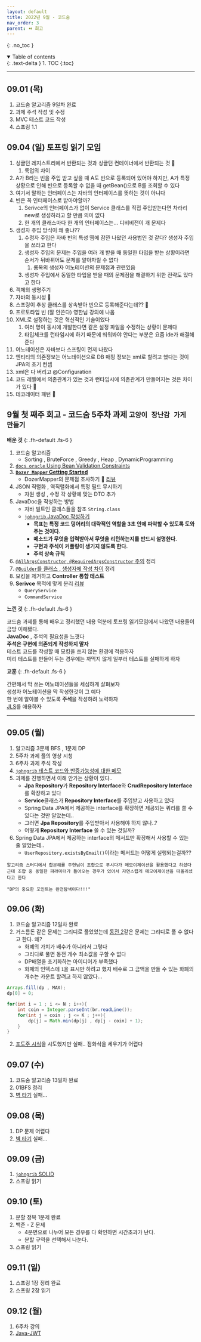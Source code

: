 ```yaml
---
layout: default
title: 2022년 9월 - 코드숨
nav_order: 3
parent: ⏪ 회고
---
```

{: .no_toc }

<details open markdown="block">
  <summary>
    Table of contents
  </summary>
  {: .text-delta }
1. TOC
{:toc}
</details>

---

## **09.01 (목)**
1. 코드숨 알고리즘 9일차 완료
2. 과제 주석 작성 및 수정
3. MVC 테스트 코드 작성
4. 스프링 1.1

## **09.04 (일)** 토프링 읽기 모임
1. 싱글턴 레지스트리에서 반환되는 것과 싱글턴 컨테이너에서 반환되는 것 📌
    1. 룩업의 차이
2. A가 B라는 빈을 주입 받고 싶을 때 A도 빈으로 등록되어 있어야 하지만, A가 특정 상황으로 인해 빈으로 등록할 수 없을 때 getBean()으로 B를 조회할 수 있다
3. 여기서 말하는 인터페이스는 자바의 인터페이스를 뜻하는 것이 아니다
4. 빈은 꼭 인터페이스로 받아야할까?
    1. Serivce의 인터페이스가 없이 Service 클래스를 직접 주입받는다면 차라리 new로 생성하라고 할 만큼 의미 없다
    2. 한 개의 클래스마다 한 개의 인터페이스는… 디비비전이 개 문제다
5. 생성자 주입 방식이 왜 좋냐??
    1. 수정자 주입은 자바 빈의 특성 떔에 잠깐 나왔던 사용법인 것 같다? 생성자 주입을 쓰라고 한다
    2. 생성자 주입의 문제는 주입을 여러 개 받을 때 동일한 타입을 받는 상황이라면 순서가 뒤바뀌어도 문제를 알아차릴 수 없다
        1. 롬복의 생성자 어노테이션의 문제점과 관련있음
    3. 생성자 주입에서 동일한 타입을 받을 때의 문제점을 해결하기 위한 전략도 있다고 한다
6. 객체의 생명주기
7. 자바의 동시성 🚩
8. 스프링이 추상 클래스를 상속받아 빈으로 등록해준다는데?? 🚩
9. 프로토타입 빈 (잘 안쓴다) 영한님 강의에 나옴
10. XML로 설정하는 것은 혁신적인 기술이었다
    1. 여러 명이 동시에 개발한다면 같은 설정 파일을 수정하는 상황이 문제다
    2. 타입체크를 런타임시에 하기 때문에 띄워봐야 안다는 부분은 요즘 ide가 해결해준다
11. 어노테이션은 자바보다 스프링이 먼저 나왔다
12. 엔티티의 의존정보는 어노테이션으로 DB 매핑 정보는 xml로 할려고 했다는 것이 JPA의 초기 컨셉
13. xml은 다 버리고 @Configuration
14. 코드 레벨에서 의존관계가 있는 것과 런타임시에 의존관계가 만들어지는 것은 차이가 있다 📌
15. 데코레이터 패턴 🚩

## **9월 첫 째주 회고** - 코드숨 5주차 과제 `고양이 장난감 가게 만들기`

**배운 것**
{: .fh-default .fs-6 }

1. 코드숨 알고리즘
   - Sorting , BruteForce , Greedy , Heap , DynamicProgramming
2. [`docs oracle` Using Bean Validation Constraints](https://docs.oracle.com/javaee/7/tutorial/bean-validation001.htm)
3. [**`Dozer Mapper` Getting Started**](https://dozermapper.github.io/gitbook/documentation/gettingstarted.html)
   - DozerMapper의 문제점 조사하기 🚩 [리뷰](https://github.com/CodeSoom/spring-week5-assignment-1/pull/75#discussion_r961656565)
4. JSON 직렬화 , 역직렬화에서 특정 필드 무시하기
   - 자원 생성 , 수정 각 상황에 맞는 DTO 추가
5. JavaDoc을 작성하는 방법
   - 자바 빌트인 클래스들을 참조 `String.class`
   - [`johngrib` JavaDoc 작성하기](https://johngrib.github.io/wiki/java/javadoc/)
     - **목표는 특정 코드 덩어리의 대략적인 역할을 3초 안에 파악할 수 있도록 도와주는 것이다.**
     - **메소드가 무엇을 입력받아서 무엇을 리턴하는지를 반드시 설명한다.**
     - **구현과 주석이 커플링이 생기지 않도록 한다.**
     - **주석 상속 규칙**
6. [`@AllArgsConstructor`, `@RequiredArgsConstructor` 주의](https://jdalma.github.io/docs/algorithmTheory/lombok/#allargsconstructor-requiredargsconstructor-%EC%82%AC%EC%9A%A9%EA%B8%88%EC%A7%80) 정리 
7. [`@Builder`를 클래스 , 생성자에 작성 차이](https://jdalma.github.io/docs/algorithmTheory/lombok/#builder-%ED%81%B4%EB%9E%98%EC%8A%A4%EC%97%90-%EC%9E%91%EC%84%B1%ED%95%98%EB%8A%94-%EA%B2%83%EA%B3%BC-%EB%A9%94%EC%84%9C%EB%93%9C%EC%97%90-%EC%9E%91%EC%84%B1%ED%95%98%EB%8A%94-%EA%B2%83%EC%9D%98-%EC%B0%A8%EC%9D%B4%EC%A0%90) 정리
8. 모킹을 제거하고 **Controller 통합 테스트**
9. **Serivce** 목적에 맞게 분리 [리뷰](https://github.com/CodeSoom/spring-week5-assignment-1/pull/75#discussion_r958434890)
   - `QueryService`
   - `CommandService`

**느낀 것**
{: .fh-default .fs-6 }

코드숨 과제를 통해 배우고 정리했던 내용 덕분에 토프링 읽기모임에서 나왔던 내용들이 금방 이해됐다. <br>
**JavaDoc** , 주석의 필요성을 느꼇다 <br>
**주석은 구현에 의존되게 작성하지 말자** <br>
테스트 코드를 작성할 때 모킹을 쓰지 않는 환경에 적응하자 <br>
미리 테스트를 만들어 두는 경우에는 까먹지 않게 일부러 테스트를 실패하게 하자<br>

**교훈**
{: .fh-default .fs-6 }

간편해서 막 쓰는 어노테이션들을 세심하게 살펴보자 <br>
생성자 어노테이션을 막 작성한것이 그 예다 <br>
한 번에 알아볼 수 있도록 **주석**을 작성하려 노력하자 <br>
[JLS](https://docs.oracle.com/javase/specs/)를 애용하자

***

## 09.05 (월)
1. 알고리즘 3문제 BFS , 1문제 DP
2. 5주차 과제 풀의 영상 시청
3. 6주차 과제 주석 작성
4. [`johngrib` 테스트 코드와 반증가능성에 대한 메모](https://johngrib.github.io/wiki/article/test-code-and-falsifiability/)
5. 과제를 진행하면서 이해 안가는 상황이 있다..
   - **Jpa Repository**가 **Repository Interface**와 **CrudRepository Interface**를 확장하고 있다
   - **Service**클래스가 **Repository Interface**를 주입받고 사용하고 있다
   - Spring Data JPA에서 제공하는 interface를 확장하면 제공되는 쿼리를 쓸 수 있다는 것만 알았는데..
   - 그러면 **Jpa Repository**를 주입받아서 사용해야 하지 않나..?
   - 어떻게 **Repository Interface** 쓸 수 있는 것일까?
6. Spring Data JPA에서 제공하는 interface의 메서드만 확장해서 사용할 수 있는 줄 알았는데..
   - `UserRepository.existsByEmail()`이라는 메서드는 어떻게 실행되는걸까??


```
알고리즘 스터디에서 합분해를 주현님이 조합으로 푸시다가 메모이제이션을 활용했다고 하셨다
근데 조합 중 동일한 파라미터가 들어오는 경우가 있어서 자연스럽게 메모이제이션을 떠올리셨다고 한다

"DP의 중요한 포인트는 완전탐색이다!!!"
```

## 09.06 (화)
1. 코드숨 알고리즘 12일차 완료
1. 거스름돈 같은 문제는 그리디로 풀었었는데 [동전 2](https://www.acmicpc.net/problem/2294)같은 문제는 그리디로 풀 수 없다고 한다. 왜?
   - 화폐의 가치가 배수가 아니라서 그렇다
   - 그리디로 풀면 동전 개수 최소값을 구할 수 없다
   - DP배열을 초기화하는 아이디어가 부족했다
   - 화페의 인덱스에 `1`을 표시만 하려고 했지 배수로 그 금액을 만들 수 있는 화폐의 개수는 카운트 할려고 하지 않았다...

```java
Arrays.fill(dp , MAX);
dp[0] = 0;

for(int i = 1 ; i <= N ; i++){
    int coin = Integer.parseInt(br.readLine());
    for(int j = coin ; j <= K ; j++){
        dp[j] = Math.min(dp[j] , dp[j - coin] + 1);
    }
}
```

2. [포도주 시식](https://www.acmicpc.net/problem/2156)을 시도했지만 실패.. 점화식을 세우기가 어렵다

## 09.07 (수)

1. 코드숨 알고리즘 13일차 완료
2. 01BFS 정리
3. [벽 타기](https://www.acmicpc.net/problem/23563) 실패...

## 09.08 (목)
1. DP 문제 어렵다
2. [벽 타기](https://www.acmicpc.net/problem/23563) 실패...

## 09.09 (금)
1. [`johngrib` SOLID](https://johngrib.github.io/wiki/jargon/solid/)
2. 스프링 읽기

## 09.10 (토)
1. 분할 정복 1문제 완료
2. 백준 - Z 문제
   - 4분면으로 나누어 모든 경우를 다 확인하면 시간초과가 난다.
   - 분할 구역을 선택해서 나눈다.
3. 스프링 읽기

## 09.11 (일)
1. 스프링 1장 정리 완료 
2. 스프링 2장 읽기

## 09.12 (월)
1. 6주차 강의
2. [Java-JWT](https://github.com/jwtk/jjwt)
